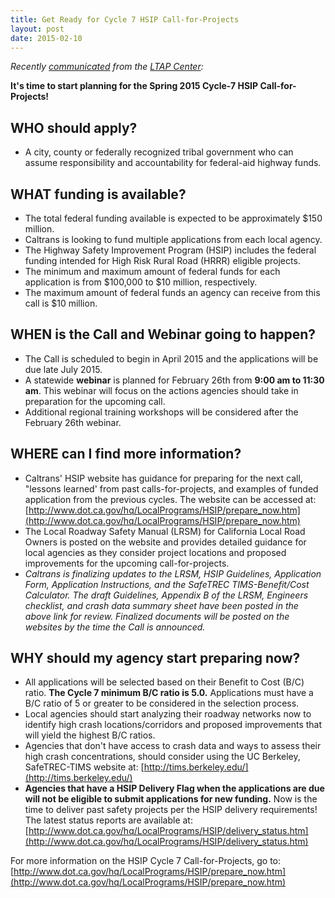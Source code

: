 ```yaml
---
title: Get Ready for Cycle 7 HSIP Call-for-Projects
layout: post
date: 2015-02-10
---
```


*Recently [communicated](http://campaign.r20.constantcontact.com/render?ca=58a8686b-5894-48fe-a24a-3fa0aff79b4c&c=8d0876b0-b747-11e3-9982-d4ae529a863c&ch=8dd5b1c0-b747-11e3-99f4-d4ae529a863c) from the [LTAP Center](http://www.californialtap.org):*

**It's time to start planning for the Spring 2015 Cycle-7 HSIP Call-for-Projects!**

## WHO should apply?

* A city, county or federally recognized tribal government who can assume responsibility and accountability for federal-aid highway funds.

## WHAT funding is available?

* The total federal funding available is expected to be approximately $150 million.
* Caltrans is looking to fund multiple applications from each local agency.
* The Highway Safety Improvement Program (HSIP) includes the federal funding intended for High Risk Rural Road (HRRR) eligible projects.
* The minimum and maximum amount of federal funds for each application is from $100,000 to $10 million, respectively.
* The maximum amount of federal funds an agency can receive from this call is $10 million.

## WHEN is the Call and Webinar going to happen?

* The Call is scheduled to begin in April 2015 and the applications will be due late July 2015.
* A statewide **webinar** is planned for February 26th from **9:00 am to 11:30 am**. This webinar will focus on the actions agencies should take in preparation for the upcoming call.
* Additional regional training workshops will be considered after the February 26th webinar.

## WHERE can I find more information?

* Caltrans' HSIP website has guidance for preparing for the next call, "lessons learned' from past calls-for-projects, and examples of funded application from the previous cycles. The website can be accessed at:  [http://www.dot.ca.gov/hq/LocalPrograms/HSIP/prepare_now.htm](http://www.dot.ca.gov/hq/LocalPrograms/HSIP/prepare_now.htm) 
* The Local Roadway Safety Manual (LRSM) for California Local Road Owners is posted on the website and provides detailed guidance for local agencies as they consider project locations and proposed improvements for the upcoming call-for-projects.
* *Caltrans is finalizing updates to the LRSM, HSIP Guidelines, Application Form, Application Instructions, and the SafeTREC TIMS-Benefit/Cost Calculator. The draft Guidelines, Appendix B of the LRSM, Engineers checklist, and crash data summary sheet have been posted in the above link for review. Finalized documents will be posted on the websites by the time the Call is announced.*

## WHY should my agency start preparing now?

* All applications will be selected based on their Benefit to Cost (B/C) ratio. **The Cycle 7 minimum B/C ratio is 5.0.** Applications must have a B/C ratio of 5 or greater to be considered in the selection process.
* Local agencies should start analyzing their roadway networks now to identify high crash locations/corridors and proposed improvements that will yield the highest B/C ratios.
* Agencies that don't have access to crash data and ways to assess their high crash concentrations, should consider using the UC Berkeley, SafeTREC-TIMS website at: [http://tims.berkeley.edu/](http://tims.berkeley.edu/)
* **Agencies that have a HSIP Delivery Flag when the applications are due will not be eligible to submit applications for new funding.** Now is the time to deliver past safety projects per the HSIP delivery requirements! The latest status reports are available at: [http://www.dot.ca.gov/hq/LocalPrograms/HSIP/delivery_status.htm](http://www.dot.ca.gov/hq/LocalPrograms/HSIP/delivery_status.htm)   

For more information on the HSIP Cycle 7 Call-for-Projects, go to: 
 [http://www.dot.ca.gov/hq/LocalPrograms/HSIP/prepare_now.htm](http://www.dot.ca.gov/hq/LocalPrograms/HSIP/prepare_now.htm)